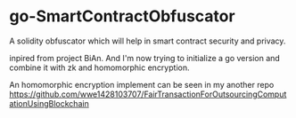 # go-SmartContractObfuscator

A solidity obfuscator which will help in smart contract security and privacy.

inpired from project BiAn. And I'm now trying to initialize a go version and combine it with zk and homomorphic encryption.

An homomorphic encryption implement can be seen in my another repo https://github.com/wwe1428103707/FairTransactionForOutsourcingComputationUsingBlockchain
